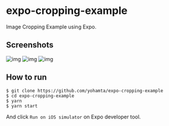 # expo-cropping-example
Image Cropping Example using Expo.

## Screenshots

![img](https://i.gyazo.com/0c06f69a48ef33070ce11e23418c9691.png)
![img](https://i.gyazo.com/0b44983ec6bbb20cd7183d50cb13a2a4.png)
![img](https://i.gyazo.com/642b788d38d05db06c6fddb43c8f672d.png)

## How to run
```
$ git clone https://github.com/yohamta/expo-cropping-example
$ cd expo-cropping-example
$ yarn
$ yarn start
```

And click `Run on iOS simulator` on Expo developer tool.
